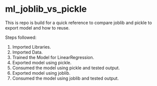 # ml_joblib_vs_pickle

This is repo is build for a quick reference to compare joblib and pickle to export model and how to reuse.

Steps followed:

1. Imported Libraries.
2. Imported Data.
3. Trained the Model for LinearRegression.
4. Exported model using pickle.
5. Consumed the model using pickle and tested output.
6. Exported model using joblib.
7. Consumed the model using joblib and tested output.

